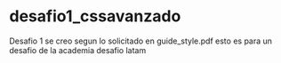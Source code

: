 # desafio1_cssavanzado
 Desafio 1
 se creo segun lo solicitado en guide_style.pdf
 esto es para un desafio de la academia desafio latam
